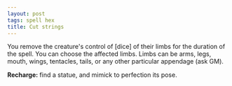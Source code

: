 ```yaml
---
layout: post
tags: spell hex
title: Cut strings
---
```

You remove the creature's control of [dice] of their limbs for the duration of the spell. You can choose the affected limbs. Limbs can be arms, legs, mouth, wings, tentacles, tails, or any other particular appendage (ask GM).

<b>Recharge:</b> find a statue, and mimick to perfection its pose.
